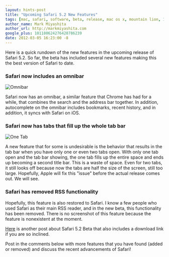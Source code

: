 ```yaml
---
layout: hints-post
title: "Upcoming Safari 5.2 New Features"
tags: [mac, safari, software, beta, release, mac os x, mountain lion, 10.8]
author_name: Mark Miyashita
author_url: http://markmiyashita.com
google_plus: 101180624276428786239
date: 2012-03-05 16:23:00 -8
---
```


Here is a quick rundown of the new features in the upcoming release of Safari 5.2. So far, the beta has included several new features making this the best version of Safari to date.

<h3>Safari now includes an omnibar</h3>

<img class="clear blog-image-full-border" src="{{site.url}}/images/omnibar_safari.png" title="Omnibar">

Safari now has an omnibar, a similar feature that Chrome has had for a while, that combines the search and the address bar together. In addition, autocomplete on the omnibar includes bookmarks, recent history, and in addition, it syncs with Safari on iOS.

<h3>Safari now has tabs that fill up the whole tab bar</h3>

<img class="clear blog-image-full-border" src="{{site.url}}/images/one_tab_safari.png" title="One Tab">

A new feature that for some is undesirable is the behavior that results in the tab bar when you have only one or even two tabs open. With only one tab open and the tab bar showing, the one tab fills up the entire space and ends up becoming a second title bar. This is a waste of space. Even for two tabs, it still looks off because now the tabs are half the size of the screen, still too large. Hopefully, Apple will fix this "issue" before the actual release comes out. We will see.

<h3>Safari has removed RSS functionality</h3>

Hopefully, this feature is also restored to Safari. I know a few people who used Safari as their main RSS reader, and in the new beta, this functionality has been removed. There is no screenshot of this feature because the feature is nonexistent at the moment.

<a href="{{site.url}}/safari-5-2-beta">Here</a> is another post about Safari 5.2 Beta that also includes a download link if you are so inclined.

Post in the comments below with more features that you have found (added or removed) and discuss the recent advancements of Safari!